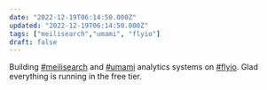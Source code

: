 ```yaml
---
date: "2022-12-19T06:14:50.000Z"
updated: "2022-12-19T06:14:50.000Z"
tags: ["meilisearch","umami", "flyio"]
draft: false
---
```


Building [#meilisearch](/tags/meilisearch) and [#umami](/tags/umami) analytics systems on [#flyio](/tags/flyio). Glad everything is running in the free tier.
